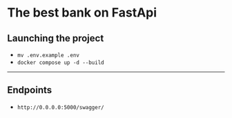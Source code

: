 # The best bank on FastApi

## Launching the project
- ```mv .env.example .env```
- ```docker compose up -d --build```

---

## Endpoints

- ```http://0.0.0.0:5000/swagger/```
